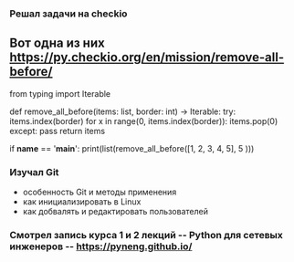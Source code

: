 ### Решал задачи на checkio
## Вот одна из них https://py.checkio.org/en/mission/remove-all-before/
from typing import Iterable


def remove_all_before(items: list, border: int) -> Iterable:
    try:
        items.index(border)
        for x in range(0, items.index(border)):
            items.pop(0)
    except:
        pass
    return items


if __name__ == '__main__':
    print(list(remove_all_before([1, 2, 3, 4, 5], 5 )))
    
### Изучал Git
- особенность Git и методы применения
- как инициализировать в Linux
- как добвалять и редактировать пользователей

### Смотрел запись курса 1 и 2 лекций -- Python для сетевых инженеров -- https://pyneng.github.io/
